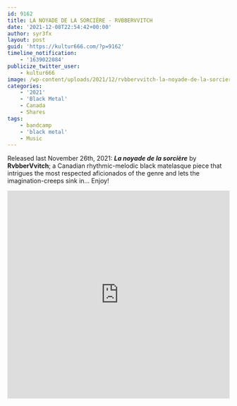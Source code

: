 ```yaml
---
id: 9162
title: LA NOYADE DE LA SORCIÈRE - RVBBERVVITCH
date: '2021-12-08T22:54:42+00:00'
author: syr3fx
layout: post
guid: 'https://kultur666.com/?p=9162'
timeline_notification:
    - '1639022084'
publicize_twitter_user:
    - kultur666
image: /wp-content/uploads/2021/12/rvbbervvitch-la-noyade-de-la-sorciere-a3303087406_10.jpg
categories:
    - '2021'
    - 'Black Metal'
    - Canada
    - Shares
tags:
    - bandcamp
    - 'black metal'
    - Music
---
```


Released last November 26th, 2021: ***La noyade de la sorcière*** by **RvbberVvitch**; a Canadian rhythmic-melodic black matelasque piece that intrigues the most respected aficionados of the genre and lets the imagination-creeps sink in… Enjoy!

<iframe style="border: 0; width: 100%; height: 472px;" src="https://bandcamp.com/EmbeddedPlayer/album=4163316170/size=large/bgcol=333333/linkcol=e99708/tracklist=false/transparent=true/" seamless></iframe>